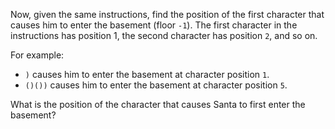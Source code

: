 Now, given the same instructions, find the position of the first character that causes him to enter the basement (floor `-1`). The first character in the instructions has position 1, the second character has position `2`, and so on.

For example:

- `)` causes him to enter the basement at character position `1`.
- `()())` causes him to enter the basement at character position `5`.

What is the position of the character that causes Santa to first enter the basement?